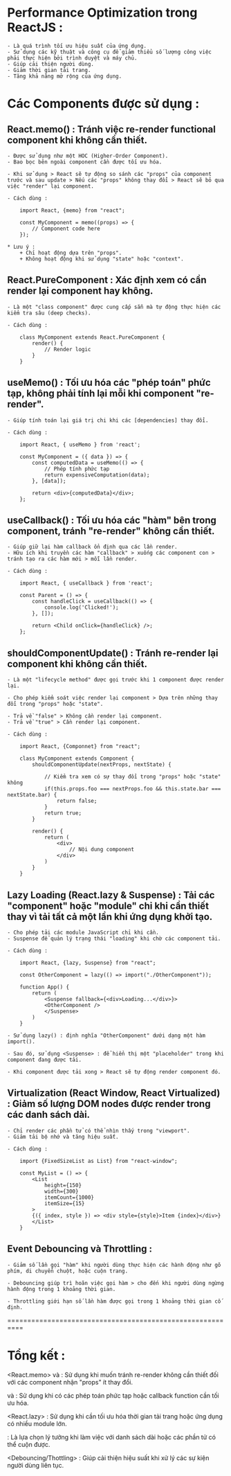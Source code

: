 # Performance Optimization trong ReactJS :

    - Là quá trình tối ưu hiệu suất của ứng dụng.
    - Sử dụng các kỹ thuật và công cụ để giảm thiểu số lượng công việc phải thực hiện bởi trình duyệt và máy chủ.
    - Giúp cải thiện người dùng.
    - Giảm thời gian tải trang.
    - Tăng khả năng mở rộng của ứng dụng.

# Các Components được sử dụng :

## React.memo() : Tránh việc re-render functional component khi không cần thiết.

    - Được sử dụng như một HOC (Higher-Order Component).
    - Bao bọc bên ngoài component cần được tối ưu hóa.

    - Khi sử dụng > React sẽ tự động so sánh các "props" của component trước và sau update > Nếu các "props" không thay đổi > React sẽ bỏ qua việc "render" lại component.

    - Cách dùng :

        import React, {memo} from "react";

        const MyComponent = memo((props) => {
            // Component code here
        });

    * Lưu ý :
        + Chỉ hoạt động dựa trên "props".
        + Không hoạt động khi sử dụng "state" hoặc "context".

## React.PureComponent : Xác định xem có cần render lại component hay không.

    - Là một "class component" được cung cấp sẵn mà tự động thực hiện các kiểm tra sâu (deep checks).

    - Cách dùng :

        class MyComponent extends React.PureComponent {
            render() {
                // Render logic
            }
        }

## useMemo() : Tối ưu hóa các "phép toán" phức tạp, không phải tính lại mỗi khi component "re-render".

    - Giúp tính toán lại giá trị chi khi các [dependencies] thay đổi.

    - Cách dùng :

        import React, { useMemo } from 'react';

        const MyComponent = ({ data }) => {
            const computedData = useMemo(() => {
                // Phép tính phức tạp
                return expensiveComputation(data);
            }, [data]);

            return <div>{computedData}</div>;
        };

## useCallback() : Tối ưu hóa các "hàm" bên trong component, tránh "re-render" không cần thiết.

    - Giúp giữ lại hàm callback ổn định qua các lần render.
    - Hữu ích khi truyền các hàm "callback" > xuống các component con > tránh tạo ra các hàm mới > mỗi lần render.

    - Cách dùng :

        import React, { useCallback } from 'react';

        const Parent = () => {
            const handleClick = useCallback(() => {
                console.log('Clicked!');
            }, []);

            return <Child onClick={handleClick} />;
        };

## shouldComponentUpdate() : Tránh re-render lại component khi không cần thiết.

    - Là một "lifecycle method" được gọi trước khi 1 component được render lại.

    - Cho phép kiểm soát việc render lại component > Dựa trên những thay đổi trong "props" hoặc "state".

    - Trả về "false" > Không cần render lại component.
    - Trả về "true" > Cần render lại component.

    - Cách dùng :

        import React, {Componnet} from "react";

        class MyComponent extends Component {
            shouldComponentUpdate(nextProps, nextState) {

                // Kiểm tra xem có sự thay đổi trong "props" hoặc "state" không
                if(this.props.foo === nextProps.foo && this.state.bar === nextState.bar) {
                    return false;
                }
                return true;
            }

            render() {
                return (
                    <div>
                        // Nội dung component
                    </div>
                )
            }
        }

## Lazy Loading (React.lazy & Suspense) : Tải các "component" hoặc "module" chỉ khi cần thiết thay vì tải tất cả một lần khi ứng dụng khởi tạo.

    - Cho phép tải các module JavaScript chỉ khi cần.
    - Suspense để quản lý trạng thái "loading" khi chờ các component tải.

    - Cách dùng :

        import React, {lazy, Suspense} from "react";

        const OtherComponent = lazy(() => import("./OtherComponent"));

        function App() {
            return (
                <Suspense fallback={<div>Loading...</div>}>
                <OtherComponent />
                </Suspense>
            )
        }

    - Sử dụng lazy() : định nghĩa "OtherComponent" dưới dạng một hàm import().

    - Sau đó, sử dụng <Suspense> : để hiển thị một "placeholder" trong khi component đang được tải.

    - Khi component được tải xong > React sẽ tự động render component đó.

## Virtualization (React Window, React Virtualized) : Giảm số lượng DOM nodes được render trong các danh sách dài.

    - Chỉ render các phần tử có thể nhìn thấy trong "viewport".
    - Giảm tải bộ nhớ và tăng hiệu suất.

    - Cách dùng :

        import {FixedSizeList as List} from "react-window";

        const MyList = () => {
            <List
                height={150}
                width={300}
                itemCount={1000}
                itemSize={15}
            >
            {({ index, style }) => <div style={style}>Item {index}</div>}
            </List>
        }

## Event Debouncing và Throttling :

    - Giảm số lần gọi "hàm" khi người dùng thực hiện các hành động như gõ phím, di chuyển chuột, hoặc cuộn trang.

    - Debouncing giúp trì hoãn việc gọi hàm > cho đến khi người dùng ngừng hành động trong 1 khoảng thời gian.

    - Throttling giới hạn số lần hàm được gọi trong 1 khoảng thời gian cố định.

==========================================================

# Tổng kết :

<React.memo> và <PureComponent> : Sử dụng khi muốn tránh re-render không cần thiết đối với các component nhận "props" ít thay đổi.

<useMemo> và <useCallback> : Sử dụng khi có các phép toán phức tạp hoặc callback function cần tối ưu hóa.

<React.lazy> : Sử dụng khi cần tối ưu hóa thời gian tải trang hoặc ứng dụng có nhiều module lớn.

<Virtualization> : Là lựa chọn lý tưởng khi làm việc với danh sách dài hoặc các phần tử có thể cuộn được.

<Debouncing/Thottling> : Giúp cải thiện hiệu suất khi xử lý các sự kiện người dùng liên tục.
